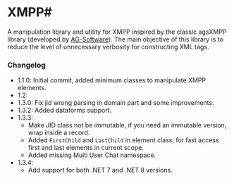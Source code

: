 # XMPP#
A manipulation library and utility for XMPP inspired by the classic agsXMPP library (developed by [AG-Software](https://www.ag-software.net)). The main objective of this library is to reduce the level of unnecessary verbosity for constructing XML tags.

### Changelog

- 1.1.0: Initial commit, added minimum classes to manipulate XMPP elements.
- 1.2: 
- 1.3.0: Fix jid wrong parsing in domain part and some improvements.
- 1.3.2: Added dataforms support.
- 1.3.3: 
	- Make JID class not be immutable, if you need an immutable version, wrap inside a record.
	- Added `FirstChild` and `LastChild` in element class, for fast access first and last elements in current scope.
	- Added missing Multi User Chat namespace.
- 1.3.4:
	- Add support for both .NET 7 and .NET 8 versions.